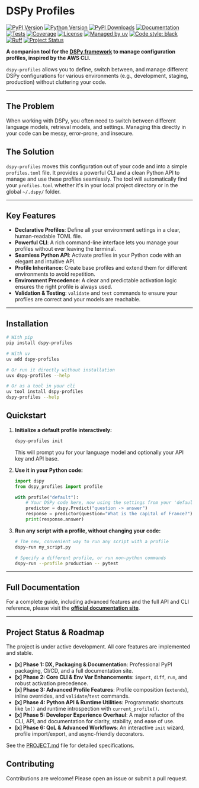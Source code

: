 # DSPy Profiles

[![PyPI Version](https://img.shields.io/pypi/v/dspy-profiles.svg)](https://pypi.org/project/dspy-profiles/)
[![Python Version](https://img.shields.io/pypi/pyversions/dspy-profiles.svg)](https://pypi.org/project/dspy-profiles/)
[![PyPI Downloads](https://img.shields.io/pypi/dm/dspy-profiles.svg)](https://pypi.org/project/dspy-profiles/)
[![Documentation](https://img.shields.io/badge/docs-latest-blue.svg)](https://nielsgl.github.io/dspy-profiles/)
[![Tests](https://github.com/nielsgl/dspy-profiles/actions/workflows/ci.yml/badge.svg)](https://github.com/nielsgl/dspy-profiles/actions/workflows/ci.yml)
[![Coverage](https://img.shields.io/codecov/c/github/nielsgl/dspy-profiles)](https://codecov.io/gh/nielsgl/dspy-profiles)
[![License](https://img.shields.io/badge/License-MIT-yellow.svg)](https://opensource.org/licenses/MIT)
[![Managed by uv](https://img.shields.io/badge/managed%20by-uv-blue.svg)](https://github.com/astral-sh/uv)
[![Code style: black](https://img.shields.io/badge/code%20style-black-000000.svg)](https://github.com/psf/black)
[![Ruff](https://img.shields.io/endpoint?url=https://raw.githubusercontent.com/astral-sh/ruff/main/assets/badge/v2.json)](https://github.com/astral-sh/ruff)
[![Project Status](https://img.shields.io/badge/status-active-success.svg)](https://github.com/nielsgl/dspy-profiles/pulse)

**A companion tool for the [DSPy framework](https://github.com/stanfordnlp/dspy) to manage configuration profiles, inspired by the AWS CLI.**

`dspy-profiles` allows you to define, switch between, and manage different DSPy configurations for various environments (e.g., development, staging, production) without cluttering your code.

---

## The Problem

When working with DSPy, you often need to switch between different language models, retrieval models, and settings. Managing this directly in your code can be messy, error-prone, and insecure.

## The Solution

`dspy-profiles` moves this configuration out of your code and into a simple `profiles.toml` file. It provides a powerful CLI and a clean Python API to manage and use these profiles seamlessly. The tool will automatically find your `profiles.toml` whether it's in your local project directory or in the global `~/.dspy/` folder.

---

## Key Features

-   **Declarative Profiles**: Define all your environment settings in a clear, human-readable TOML file.
-   **Powerful CLI**: A rich command-line interface lets you manage your profiles without ever leaving the terminal.
-   **Seamless Python API**: Activate profiles in your Python code with an elegant and intuitive API.
-   **Profile Inheritance**: Create base profiles and extend them for different environments to avoid repetition.
-   **Environment Precedence**: A clear and predictable activation logic ensures the right profile is always used.
-   **Validation & Testing**: `validate` and `test` commands to ensure your profiles are correct and your models are reachable.

---

## Installation

```bash
# With pip
pip install dspy-profiles

# With uv
uv add dspy-profiles

# Or run it directly without installation
uvx dspy-profiles --help

# Or as a tool in your cli
uv tool install dspy-profiles
dspy-profiles --help
```

## Quickstart

1.  **Initialize a default profile interactively:**
    ```bash
    dspy-profiles init
    ```
    This will prompt you for your language model and optionally your API key and API base.

2.  **Use it in your Python code:**
    ```python
    import dspy
    from dspy_profiles import profile

    with profile("default"):
        # Your DSPy code here, now using the settings from your 'default' profile.
        predictor = dspy.Predict("question -> answer")
        response = predictor(question="What is the capital of France?")
        print(response.answer)
    ```

3.  **Run any script with a profile, without changing your code:**
    ```bash
    # The new, convenient way to run any script with a profile
    dspy-run my_script.py

    # Specify a different profile, or run non-python commands
    dspy-run --profile production -- pytest
    ```

---

## Full Documentation

For a complete guide, including advanced features and the full API and CLI reference, please visit the **[official documentation site](https://nielsgl.github.io/dspy-profiles/)**.

---

## Project Status & Roadmap

The project is under active development. All core features are implemented and stable.

-   **[x] Phase 1: DX, Packaging & Documentation**: Professional PyPI packaging, CI/CD, and a full documentation site.
-   **[x] Phase 2: Core CLI & Env Var Enhancements**: `import`, `diff`, `run`, and robust activation precedence.
-   **[x] Phase 3: Advanced Profile Features**: Profile composition (`extends`), inline overrides, and `validate`/`test` commands.
-   **[x] Phase 4: Python API & Runtime Utilities**: Programmatic shortcuts like `lm()` and runtime introspection with `current_profile()`.
-   **[x] Phase 5: Developer Experience Overhaul**: A major refactor of the CLI, API, and documentation for clarity, stability, and ease of use.
-   **[x] Phase 6: QoL & Advanced Workflows**: An interactive `init` wizard, profile import/export, and async-friendly decorators.

See the [PROJECT.md](PROJECT.md) file for detailed specifications.

## Contributing

Contributions are welcome! Please open an issue or submit a pull request.
